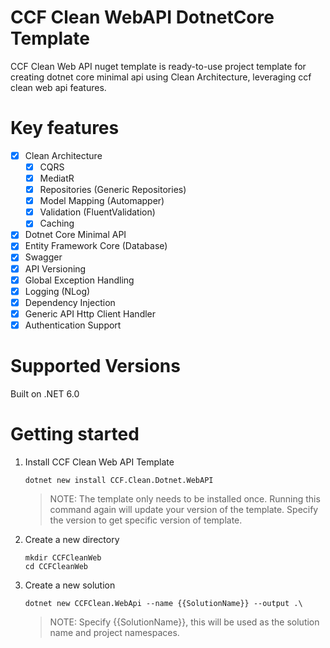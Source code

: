 # CCF Clean WebAPI DotnetCore Template

CCF Clean Web API nuget template is ready-to-use project template for creating dotnet core minimal api using Clean Architecture, leveraging ccf clean web api features.

# Key features

- [x] Clean Architecture
    - [x] CQRS
    - [x] MediatR
    - [x] Repositories (Generic Repositories)
    - [x] Model Mapping (Automapper)
    - [x] Validation (FluentValidation)
    - [x] Caching
- [x] Dotnet Core Minimal API
- [x] Entity Framework Core (Database)
- [x] Swagger
- [x] API Versioning
- [x] Global Exception Handling
- [x] Logging (NLog)
- [x] Dependency Injection
- [x] Generic API Http Client Handler
- [x] Authentication Support

# Supported Versions

Built on .NET 6.0

# Getting started

1. Install CCF Clean Web API Template

    ```
    dotnet new install CCF.Clean.Dotnet.WebAPI 
    ```
    > NOTE: The template only needs to be installed once. Running this command again will update your version of the template. Specify the version to get specific version of template.

2. Create a new directory

    ```    
    mkdir CCFCleanWeb
    cd CCFCleanWeb
    ```

3. Create a new solution

    ```
    dotnet new CCFClean.WebApi --name {{SolutionName}} --output .\
    ```
    > NOTE: Specify {{SolutionName}}, this will be used as the solution name and project namespaces.